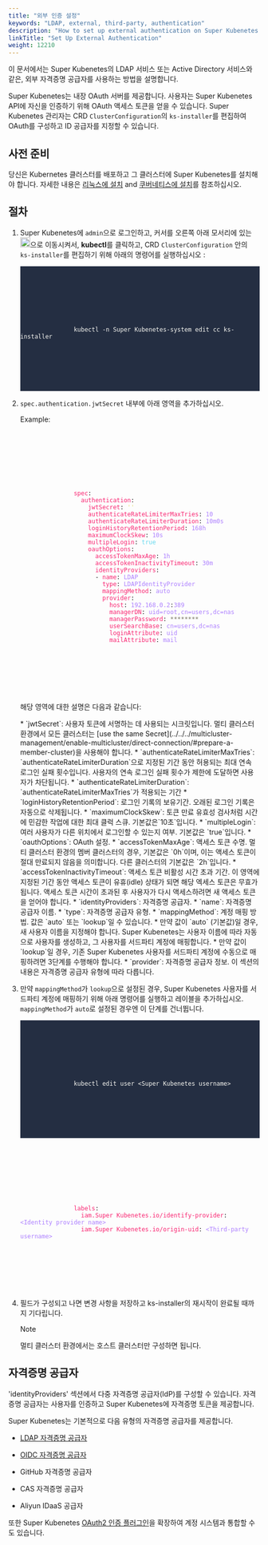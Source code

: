 ```yaml
---
title: "외부 인증 설정"
keywords: "LDAP, external, third-party, authentication"
description: "How to set up external authentication on Super Kubenetes."
linkTitle: "Set Up External Authentication"
weight: 12210
---
```


이 문서에서는 Super Kubenetes의 LDAP 서비스 또는 Active Directory 서비스와 같은, 외부 자격증명 공급자를 사용하는 방법을 설명합니다.

Super Kubenetes는 내장 OAuth 서버를 제공합니다. 사용자는 Super Kubenetes API에 자신을 인증하기 위해 OAuth 액세스 토큰을 얻을 수 있습니다. Super Kubenetes 관리자는 CRD `ClusterConfiguration`의 `ks-installer`를 편집하여 OAuth를 구성하고 ID 공급자를 지정할 수 있습니다.

## 사전 준비

당신은 Kubernetes 클러스터를 배포하고 그 클러스터에 Super Kubenetes를 설치해야 합니다. 자세한 내용은 [리눅스에 설치](/docs/v3.3/installing-on-linux/) and [쿠버네티스에 설치](/docs/v3.3/installing-on-kubernetes/)를 참조하십시오.


## 절차

1. Super Kubenetes에 `admin`으로 로그인하고, 커서를 오른쪽 아래 모서리에 있는 <img src="/dist/assets/docs/v3.3/access-control-and-account-management/external-authentication/set-up-external-authentication/toolbox.png" width="20px" height="20px" alt="icon">으로 이동시켜서, **kubectl**를 클릭하고, CRD `ClusterConfiguration` 안의 `ks-installer`를 편집하기 위해 아래의 명령어를 실행하십시오 :

   <article className="highlight">
      <pre style="color: rgb(248, 248, 242); background: rgb(36, 46, 66); tab-size: 4;">
         <div className="copy-code-button" title="Copy Code"></div>
         <div className="code-over-div">
            <code>
               <p>
                  kubectl -n Super Kubenetes-system edit cc ks-installer
               </p>
            </code>
         </div>
      </pre>
   </article>

2. `spec.authentication.jwtSecret` 내부에 아래 영역을 추가하십시오. 

   Example:

   <article className="highlight">
      <pre>
         <div className="copy-code-button" title="Copy Code"></div>
         <div className="code-over-div">
            <code>
               <p>
                  <span style="color:#f92672">spec</span>: 
                  <span style="color:#f92672">&nbsp;&nbsp;authentication</span>: 
                  <span style="color:#f92672">&nbsp;&nbsp;&nbsp;&nbsp;jwtSecret</span>: <span style="color:#e6db74">''</span> 
                  <span style="color:#f92672">&nbsp;&nbsp;&nbsp;&nbsp;authenticateRateLimiterMaxTries</span>: <span style="color:#ae81ff">10</span> 
                  <span style="color:#f92672">&nbsp;&nbsp;&nbsp;&nbsp;authenticateRateLimiterDuration</span>: <span style="color:#ae81ff">10m0s</span> 
                  <span style="color:#f92672">&nbsp;&nbsp;&nbsp;&nbsp;loginHistoryRetentionPeriod</span>: <span style="color:#ae81ff">168h</span> 
                  <span style="color:#f92672">&nbsp;&nbsp;&nbsp;&nbsp;maximumClockSkew</span>: <span style="color:#ae81ff">10s</span> 
                  <span style="color:#f92672">&nbsp;&nbsp;&nbsp;&nbsp;multipleLogin</span>: <span style="color:#66d9ef">true</span> 
                  <span style="color:#f92672">&nbsp;&nbsp;&nbsp;&nbsp;oauthOptions</span>: 
                  <span style="color:#f92672">&nbsp;&nbsp;&nbsp;&nbsp;&nbsp;&nbsp;accessTokenMaxAge</span>: <span style="color:#ae81ff">1h</span> 
                  <span style="color:#f92672">&nbsp;&nbsp;&nbsp;&nbsp;&nbsp;&nbsp;accessTokenInactivityTimeout</span>: <span style="color:#ae81ff">30m</span> 
                  <span style="color:#f92672">&nbsp;&nbsp;&nbsp;&nbsp;&nbsp;&nbsp;identityProviders</span>: 
                  &nbsp;&nbsp;&nbsp;&nbsp;&nbsp;&nbsp;- <span style="color:#f92672">name</span>: <span style="color:#ae81ff">LDAP</span> 
                  <span style="color:#f92672">&nbsp;&nbsp;&nbsp;&nbsp;&nbsp;&nbsp;&nbsp;&nbsp;type</span>: <span style="color:#ae81ff">LDAPIdentityProvider</span> 
                  <span style="color:#f92672">&nbsp;&nbsp;&nbsp;&nbsp;&nbsp;&nbsp;&nbsp;&nbsp;mappingMethod</span>: <span style="color:#ae81ff">auto</span> 
                  <span style="color:#f92672">&nbsp;&nbsp;&nbsp;&nbsp;&nbsp;&nbsp;&nbsp;&nbsp;provider</span>: 
                  <span style="color:#f92672">&nbsp;&nbsp;&nbsp;&nbsp;&nbsp;&nbsp;&nbsp;&nbsp;&nbsp;&nbsp;host</span>: <span style="color:#ae81ff">192.168.0.2</span>:<span style="color:#ae81ff">389</span> 
                  <span style="color:#f92672">&nbsp;&nbsp;&nbsp;&nbsp;&nbsp;&nbsp;&nbsp;&nbsp;&nbsp;&nbsp;managerDN</span>: <span style="color:#ae81ff">uid=root,cn=users,dc=nas</span> 
                  <span style="color:#f92672">&nbsp;&nbsp;&nbsp;&nbsp;&nbsp;&nbsp;&nbsp;&nbsp;&nbsp;&nbsp;managerPassword</span>: <span style="color:#75715e"><span></span>********<span></span></span> 
                  <span style="color:#f92672">&nbsp;&nbsp;&nbsp;&nbsp;&nbsp;&nbsp;&nbsp;&nbsp;&nbsp;&nbsp;userSearchBase</span>: <span style="color:#ae81ff">cn=users,dc=nas</span> 
                  <span style="color:#f92672">&nbsp;&nbsp;&nbsp;&nbsp;&nbsp;&nbsp;&nbsp;&nbsp;&nbsp;&nbsp;loginAttribute</span>: <span style="color:#ae81ff">uid</span> 
                  <span style="color:#f92672">&nbsp;&nbsp;&nbsp;&nbsp;&nbsp;&nbsp;&nbsp;&nbsp;&nbsp;&nbsp;mailAttribute</span>: <span style="color:#ae81ff">mail</span> 
               </p>
            </code>
         </div>
      </pre>
   </article>


   해당 영역에 대한 설명은 다음과 같습니다:

   <div>
   * `jwtSecret`: 사용자 토큰에 서명하는 데 사용되는 시크릿입니다. 멀티 클러스터 환경에서 모든 클러스터는 [use the same Secret](../../../multicluster-management/enable-multicluster/direct-connection/#prepare-a-member-cluster)을 사용해야 합니다. 
   * `authenticateRateLimiterMaxTries`: `authenticateRateLimiterDuration`으로 지정된 기간 동안 허용되는 최대 연속 로그인 실패 횟수입니다. 사용자의 연속 로그인 실패 횟수가 제한에 도달하면 사용자가 차단됩니다.
   * `authenticateRateLimiterDuration`: `authenticateRateLimiterMaxTries`가 적용되는 기간
   * `loginHistoryRetentionPeriod`: 로그인 기록의 보유기간. 오래된 로그인 기록은 자동으로 삭제됩니다.
   * `maximumClockSkew`: 토큰 만료 유효성 검사처럼 시간에 민감한 작업에 대한 최대 클럭 스큐. 기본값은`10초`입니다.
   * `multipleLogin`: 여러 사용자가 다른 위치에서 로그인할 수 있는지 여부. 기본값은 `true`입니다.
   * `oauthOptions`: OAuth 설정.
     * `accessTokenMaxAge`: 액세스 토큰 수명. 멀티 클러스터 환경의 멤버 클러스터의 경우, 기본값은 `0h`이며, 이는 액세스 토큰이 절대 만료되지 않음을 의미합니다. 다른 클러스터의 기본값은 `2h`입니다.
     * `accessTokenInactivityTimeout`: 액세스 토큰 비활성 시간 초과 기간. 이 영역에 지정된 기간 동안 액세스 토큰이 유휴(idle) 상태가 되면 해당 엑세스 토큰은 무효가 됩니다. 액세스 토큰 시간이 초과된 후 사용자가 다시 액세스하려면 새 액세스 토큰을 얻어야 합니다.
     * `identityProviders`: 자격증명 공급자.
       * `name`: 자격증명 공급자 이름.
       * `type`: 자격증명 공급자 유형.
       * `mappingMethod`: 계정 매핑 방법. 값은 `auto` 또는 `lookup`일 수 있습니다.
         * 만약 값이 `auto` (기본값)일 경우, 새 사용자 이름을 지정해야 합니다. Super Kubenetes는 사용자 이름에 따라 자동으로 사용자를 생성하고, 그 사용자를 서드파티 계정에 매핑합니다.
         * 만약 값이 `lookup`일 경우, 기존 Super Kubenetes 사용자를 서드파티 계정에 수동으로 매핑하려면 3단계를 수행해야 합니다.
       * `provider`: 자격증명 공급자 정보. 이 섹션의 내용은 자격증명 공급자 유형에 따라 다릅니다.
       </div>
   
3. 만약 `mappingMethod`가 `lookup`으로 설정된 경우, Super Kubenetes 사용자를 서드파티 계정에 매핑하기 위해 아래 명령어를 실행하고 레이블을 추가하십시오. `mappingMethod`가 `auto`로 설정된 경우엔 이 단계를 건너뜁니다.

   <article className="highlight">
      <pre style="color: rgb(248, 248, 242); background: rgb(36, 46, 66); tab-size: 4;">
         <div className="copy-code-button" title="Copy Code"></div>
         <div className="code-over-div">
            <code>
               <p>
                  kubectl edit user &lt;Super Kubenetes username&gt;
               </p>
            </code>
         </div>
      </pre>
   </article>
   <article className="highlight">
      <pre>
         <div className="copy-code-button" title="Copy Code"></div>
         <div className="code-over-div">
            <code>
               <p>
                  <span style="color:#f92672">labels</span>: 
                  <span style="color:#f92672">&nbsp;&nbsp;iam.Super Kubenetes.io/identify-provider</span>: <span style="color:#ae81ff">&lt;Identity provider name&gt;</span> 
                  <span style="color:#f92672">&nbsp;&nbsp;iam.Super Kubenetes.io/origin-uid</span>: <span style="color:#ae81ff">&lt;Third-party username&gt;</span> 
               </p>
            </code>
         </div>
      </pre>
   </article>
   
4. 필드가 구성되고 나면 변경 사항을 저장하고 ks-installer의 재시작이 완료될 때까지 기다립니다.

   <div className="notices note">
      <p>Note</p>
      <div>
         멀티 클러스터 환경에서는 호스트 클러스터만 구성하면 됩니다.
      </div>
   </div>



## 자격증명 공급자

'identityProviders' 섹션에서 다중 자격증명 공급자(IdP)를 구성할 수 있습니다. 자격증명 공급자는 사용자를 인증하고 Super Kubenetes에 자격증명 토큰을 제공합니다.

Super Kubenetes는 기본적으로 다음 유형의 자격증명 공급자를 제공합니다.

* [LDAP 자격증명 공급자](../use-an-ldap-service)

* [OIDC 자격증명 공급자](../oidc-identity-provider)

* GitHub 자격증명 공급자

* CAS 자격증명 공급자

* Aliyun IDaaS 공급자

또한 Super Kubenetes [OAuth2 인증 플러그인](../use-an-oauth2-identity-provider)을 확장하여 계정 시스템과 통합할 수도 있습니다.